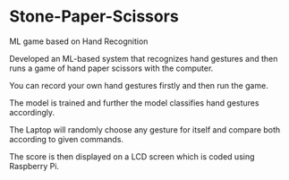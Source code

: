 # Stone-Paper-Scissors
ML game based on Hand Recognition

Developed an ML-based system that recognizes hand gestures and then runs a game of hand paper scissors with the computer.

You can record your own hand gestures firstly and then run the game.

The model is trained and further the model classifies hand gestures accordingly.

The Laptop will randomly choose any gesture for itself and compare both according to given commands.

The score is then displayed on a LCD screen which is coded using Raspberry Pi.
